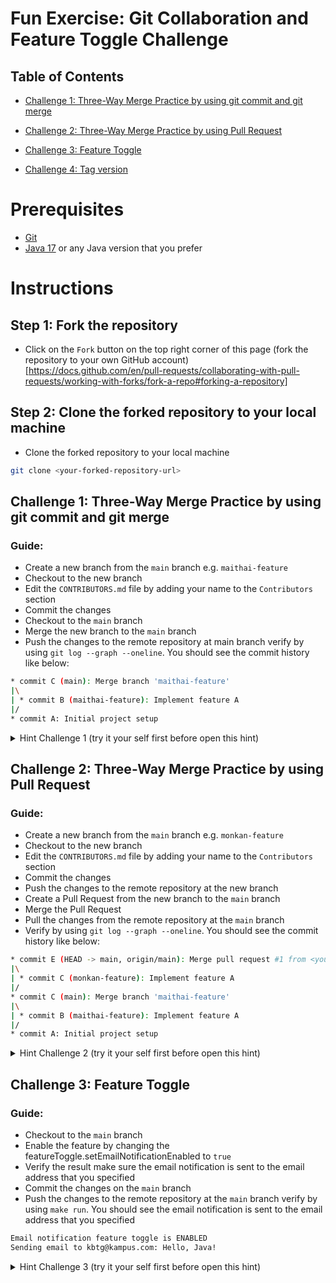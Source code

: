 # Fun Exercise: Git Collaboration and Feature Toggle Challenge
## Table of Contents
- [Challenge 1: Three-Way Merge Practice by using git commit and git merge](#challenge-1-three-way-merge-practice-by-using-git-commit-and-git-merge)

- [Challenge 2: Three-Way Merge Practice by using Pull Request](#challenge-2-three-way-merge-practice-by-using-pull-request)

- [Challenge 3: Feature Toggle](#challenge-4-feature-toggle)

- [Challenge 4: Tag version](#challenge-3-tag-version)

# Prerequisites
- [Git](https://git-scm.com/downloads)
- [Java 17](https://www.oracle.com/java/technologies/downloads/#java17) or any Java version that you prefer

# Instructions
## Step 1: Fork the repository
- Click on the `Fork` button on the top right corner of this page (fork the repository to your own GitHub account)[https://docs.github.com/en/pull-requests/collaborating-with-pull-requests/working-with-forks/fork-a-repo#forking-a-repository]

## Step 2: Clone the forked repository to your local machine
- Clone the forked repository to your local machine
```bash
git clone <your-forked-repository-url>
```

## Challenge 1: Three-Way Merge Practice by using git commit and git merge
### Guide:
- Create a new branch from the `main` branch e.g. `maithai-feature`
- Checkout to the new branch
- Edit the `CONTRIBUTORS.md` file by adding your name to the `Contributors` section
- Commit the changes
- Checkout to the `main` branch
- Merge the new branch to the `main` branch
- Push the changes to the remote repository at main branch
verify by using `git log --graph --oneline`. You should see the commit history like below:
```bash
* commit C (main): Merge branch 'maithai-feature'
|\
| * commit B (maithai-feature): Implement feature A
|/
* commit A: Initial project setup
```

<details>
<summary>Hint Challenge 1 (try it your self first before open this hint)</summary>

- Create a new branch from the `main` branch e.g. `maithai-feature`
```bash
git branch maithai-feature
```
- Checkout to the new branch
```bash
git checkout maithai-feature
```
- Edit the `CONTRIBUTORS.md` file by adding your name to the `Contributors` section
- Commit the changes
```bash
git add CONTRIBUTORS.md
git commit -m "Add my name to the Contributors section"
```
- Checkout to the `main` branch
```bash
git checkout main
```
- Merge the new branch to the `main` branch
```bash
git merge maithai-feature --no-ff
```
- Push the changes to the remote repository at main branch
```bash
git push origin main
```

</details>


## Challenge 2: Three-Way Merge Practice by using Pull Request
### Guide:
- Create a new branch from the `main` branch e.g. `monkan-feature`
- Checkout to the new branch
- Edit the `CONTRIBUTORS.md` file by adding your name to the `Contributors` section
- Commit the changes
- Push the changes to the remote repository at the new branch
- Create a Pull Request from the new branch to the `main` branch
- Merge the Pull Request
- Pull the changes from the remote repository at the `main` branch
- Verify by using `git log --graph --oneline`. You should see the commit history like below:
```bash
* commit E (HEAD -> main, origin/main): Merge pull request #1 from <your-github-username>/monkan-feature
|\
| * commit C (monkan-feature): Implement feature A
|/
* commit C (main): Merge branch 'maithai-feature'
|\
| * commit B (maithai-feature): Implement feature A
|/
* commit A: Initial project setup
```

<details>
<summary>Hint Challenge 2 (try it your self first before open this hint)</summary>

- Create a new branch from the `main` branch e.g. `monkan-feature`
```bash
git branch monkan-feature
```
- Checkout to the new branch
```bash
git checkout monkan-feature
```
- Edit the `CONTRIBUTORS.md` file by adding your name to the `Contributors` section
- Commit the changes
```bash
git add CONTRIBUTORS.md
git commit -m "Add my name to the Contributors section"
```
- Push the changes to the remote repository at the new branch
```bash
git push origin monkan-feature
```
- Create a Pull Request from the new branch to the `main` branch
- Merge the Pull Request
- Pull the changes from the remote repository at the `main` branch
```bash
git pull origin main
```

</details>

## Challenge 3: Feature Toggle
### Guide:
- Checkout to the `main` branch
- Enable the feature by changing the featureToggle.setEmailNotificationEnabled to `true`
- Verify the result make sure the email notification is sent to the email address that you specified
- Commit the changes on the `main` branch
- Push the changes to the remote repository at the `main` branch
verify by using `make run`. You should see the email notification is sent to the email address that you specified
```bash
Email notification feature toggle is ENABLED
Sending email to kbtg@kampus.com: Hello, Java!
```

<details>
<summary>Hint Challenge 3 (try it your self first before open this hint)</summary>

- Checkout to the `main` branch
```bash
git checkout main
```
- Enable the feature by changing the featureToggle.setEmailNotificationEnabled to `true`
- Verify the result make sure the email notification is sent to the email address that you specified
```bash
make run
```
- Commit the changes on the `main` branch
```bash
git add src/main/java/com/kbtg/kampus/featuretoggle/FeatureToggle.java
git commit -m "Enable email notification feature toggle"
```
- Push the changes to the remote repository at the `main` branch
```bash
git push origin main
```

</details>

